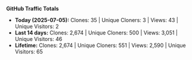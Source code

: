 
**GitHub Traffic Totals**

- **Today (2025-07-05):** Clones: 35 | Unique Cloners: 3 | Views: 43 | Unique Visitors: 2
- **Last 14 days:** Clones: 2,674 | Unique Cloners: 500 | Views: 3,051 | Unique Visitors: 46
- **Lifetime:** Clones: 2,674 | Unique Cloners: 551 | Views: 2,590 | Unique Visitors: 65

